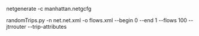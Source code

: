  netgenerate -c manhattan.netgcfg

randomTrips.py -n net.net.xml -o flows.xml --begin 0 --end 1 --flows 100 --jtrrouter --trip-attributes